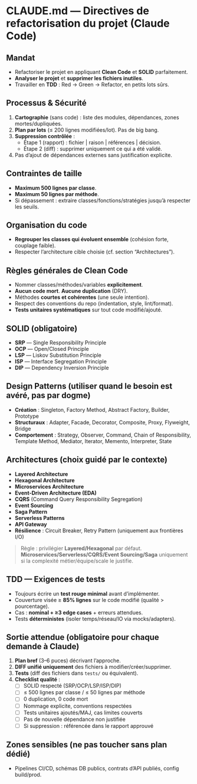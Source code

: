# CLAUDE.md — Directives de refactorisation du projet (Claude Code)

## Mandat
- Refactoriser le projet en appliquant **Clean Code** et **SOLID** parfaitement.
- **Analyser le projet** et **supprimer les fichiers inutiles**.
- Travailler en **TDD** : Red → Green → Refactor, en petits lots sûrs.

## Processus & Sécurité
1) **Cartographie** (sans code) : liste des modules, dépendances, zones mortes/dupliquées.
2) **Plan par lots** (≤ 200 lignes modifiées/lot). Pas de big bang.
3) **Suppression contrôlée** :
   - Étape 1 (rapport) : fichier | raison | références | décision.
   - Étape 2 (diff) : supprimer uniquement ce qui a été validé.
4) Pas d’ajout de dépendances externes sans justification explicite.

## Contraintes de taille
- **Maximum 500 lignes par classe**.
- **Maximum 50 lignes par méthode**.
- Si dépassement : extraire classes/fonctions/stratégies jusqu’à respecter les seuils.

## Organisation du code
- **Regrouper les classes qui évoluent ensemble** (cohésion forte, couplage faible).
- Respecter l’architecture cible choisie (cf. section “Architectures”).

## Règles générales de Clean Code
- Nommer classes/méthodes/variables **explicitement**.
- **Aucun code mort**. **Aucune duplication** (DRY).
- Méthodes **courtes et cohérentes** (une seule intention).
- Respect des conventions du repo (indentation, style, lint/format).
- **Tests unitaires systématiques** sur tout code modifié/ajouté.

## SOLID (obligatoire)
- **SRP** — Single Responsibility Principle
- **OCP** — Open/Closed Principle
- **LSP** — Liskov Substitution Principle
- **ISP** — Interface Segregation Principle
- **DIP** — Dependency Inversion Principle

## Design Patterns (utiliser quand le besoin est avéré, pas par dogme)
- **Création** : Singleton, Factory Method, Abstract Factory, Builder, Prototype
- **Structuraux** : Adapter, Facade, Decorator, Composite, Proxy, Flyweight, Bridge
- **Comportement** : Strategy, Observer, Command, Chain of Responsibility, Template Method, Mediator, Iterator, Memento, Interpreter, State

## Architectures (choix guidé par le contexte)
- **Layered Architecture**
- **Hexagonal Architecture**
- **Microservices Architecture**
- **Event-Driven Architecture (EDA)**
- **CQRS** (Command Query Responsibility Segregation)
- **Event Sourcing**
- **Saga Pattern**
- **Serverless Patterns**
- **API Gateway**
- **Résilience** : Circuit Breaker, Retry Pattern (uniquement aux frontières I/O)

> Règle : privilégier **Layered/Hexagonal** par défaut. **Microservices/Serverless/CQRS/Event Sourcing/Saga** uniquement si la complexité métier/équipe/scale le justifie.

## TDD — Exigences de tests
- Toujours écrire un **test rouge minimal** avant d’implémenter.
- Couverture visée ≥ **85% lignes** sur le code modifié (qualité > pourcentage).
- Cas : **nominal + ≥3 edge cases** + erreurs attendues.
- Tests **déterministes** (isoler temps/réseau/IO via mocks/adapters).

## Sortie attendue (obligatoire pour chaque demande à Claude)
1) **Plan bref** (3–6 puces) décrivant l’approche.
2) **DIFF unifié uniquement** des fichiers à modifier/créer/supprimer.
3) **Tests** (diff des fichiers dans `tests/` ou équivalent).
4) **Checklist qualité** :
   - [ ] SOLID respecté (SRP/OCP/LSP/ISP/DIP)
   - [ ] ≤ 500 lignes par classe / ≤ 50 lignes par méthode
   - [ ] 0 duplication, 0 code mort
   - [ ] Nommage explicite, conventions respectées
   - [ ] Tests unitaires ajoutés/MAJ, cas limites couverts
   - [ ] Pas de nouvelle dépendance non justifiée
   - [ ] Si suppression : référencée dans le rapport approuvé

## Zones sensibles (ne pas toucher sans plan dédié)
- Pipelines CI/CD, schémas DB publics, contrats d’API publiés, config build/prod.
